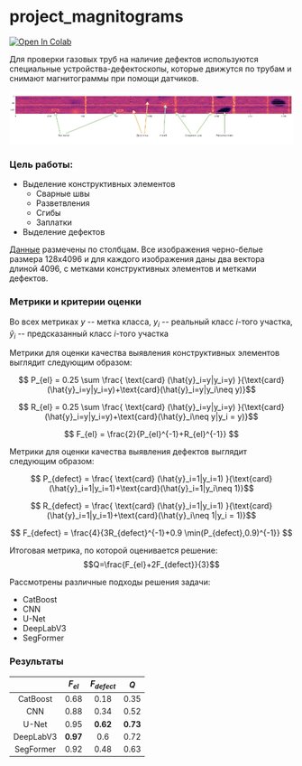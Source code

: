 # project_magnitograms

[![Open In Colab](https://colab.research.google.com/assets/colab-badge.svg)](https://colab.research.google.com/drive/1ctmywu1Ko0iojE4HnimdZibSgFnda5nV?usp=sharing)

Для проверки газовых труб на наличие дефектов используются специальные устройства-дефектоскопы, которые движутся по трубам и снимают магнитограммы при помощи датчиков.

![](https://github.com/Polozhiev/project_magnitograms/blob/main/example.png)

### Цель работы:
* Выделение конструктивных элементов
  + Сварные швы
  + Разветвления
  + Сгибы
  + Заплатки
* Выделение дефектов

[Данные](https://disk.yandex.ru/d/MvqsNJL3zY-MnA) размечены по столбцам. Все изображения черно-белые размера 128x4096 и для каждого изображения даны два вектора длиной 4096, с метками конструктивных элементов и метками дефектов.

### Метрики и критерии оценки
Во всех метриках $y$ -- метка класса, $y_i$ -- реальный класс $i$-того участка, $\hat{y}_i$ -- предсказанный класс $i$-того участка

Метрики для оценки качества выявления конструктивных элементов выглядит следующим образом:

$$ P_{el} = 0.25 \sum \frac{ 	\text{card} (\hat{y}_i=y|y_i=y) }{\text{card}(\hat{y}_i=y|y_i=y)+\text{card}(\hat{y}_i=y|y_i\neq y)}$$

$$ R_{el} = 0.25 \sum \frac{ 	\text{card} (\hat{y}_i=y|y_i=y) }{\text{card}(\hat{y}_i=y|y_i=y)+\text{card}(\hat{y}_i\neq y|y_i = y)}$$

$$ F_{el} = \frac{2}{P_{el}^{-1}+R_{el}^{-1}} $$

Метрики для оценки качества выявления дефектов выглядит следующим образом:

$$ P_{defect} = \frac{ 	\text{card} (\hat{y}_i=1|y_i=1) }{\text{card}(\hat{y}_i=1|y_i=1)+\text{card}(\hat{y}_i=1|y_i\neq 1)}$$

$$ R_{defect} = \frac{ 	\text{card} (\hat{y}_i=1|y_i=1) }{\text{card}(\hat{y}_i=1|y_i=1)+\text{card}(\hat{y}_i\neq 1|y_i = 1)}$$

$$ F_{defect} = \frac{4}{3R_{defect}^{-1}+0.9 \min(P_{defect},0.9)^{-1}} $$

Итоговая метрика, по которой оценивается решение:
$$Q=\frac{F_{el}+2F_{defect}}{3}$$

Рассмотрены различные подходы решения задачи:
- CatBoost
- CNN
- U-Net
- DeepLabV3
- SegFormer

### Результаты

|   | $F_{el}$  | $F_{defect}$  | $Q$  |
|:-:|:-:|:-:|:-:|
| CatBoost  |  0.68 | 0.18  | 0.35  |
| CNN  | 0.88  | 0.34  |  0.52 |
| U-Net  |  0.95 |  **0.62** |  **0.73** |
| DeepLabV3  | **0.97**  | 0.6  |  0.72 |
| SegFormer  |  0.92 |  0.48 | 0.63  |


